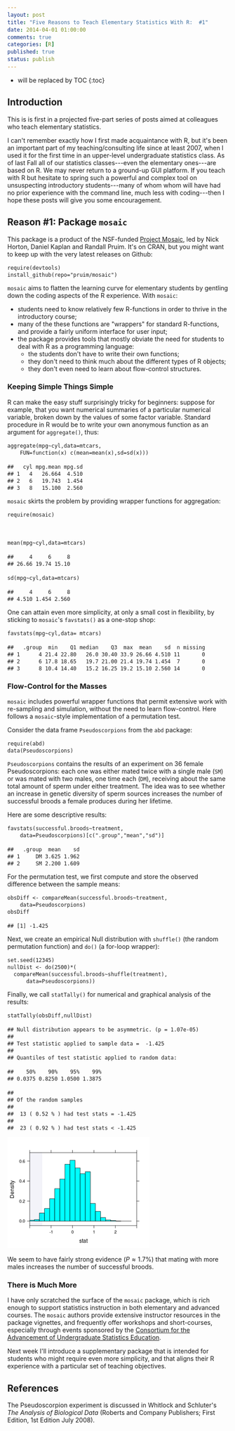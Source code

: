 ```yaml
---
layout: post
title: "Five Reasons to Teach Elementary Statistics With R:  #1"
date: 2014-04-01 01:00:00
comments: true
categories: [R]
published: true
status: publish
---
```

 
* will be replaced by TOC
{:toc}
 


 
## Introduction
 
This is is first in a projected five-part series of posts aimed at colleagues who teach elementary statistics.
 
I can't remember exactly how I first made acquaintance with R, but it's been an important part of my teaching/consulting life since at least 2007, when I used it for the first time in an upper-level undergraduate statistics class.  As of last Fall all of our statistics classes---even the elementary ones---are based on R.  We may never return to a ground-up GUI platform.  If you teach with R but hesitate to spring such a powerful and complex tool on unsuspecting introductory students---many of whom whom will have had no prior experience with the command line, much less with coding---then I hope these posts will give you some encouragement.
 
## Reason #1:  Package `mosaic`
 
This package is a product of the NSF-funded [Project Mosaic](http://mosaic-web.org/), led by Nick Horton, Daniel Kaplan and Randall Pruim.  It's on CRAN, but you might want to keep up with the very latest releases on Github:
 

    require(devtools)
    install_github(repo="pruim/mosaic")

 
`mosaic` aims to flatten the learning curve for elementary students by gentling down the coding aspects of the R experience.  With `mosaic`:
 
* students need to know relatively few R-functions in order to thrive in the introductory course;
* many of the these functions are "wrappers" for standard R-functions, and provide a fairly uniform interface for user input;
* the package provides tools that mostly obviate the need for students to deal with R as a programming language:
    * the students don't have to write their own functions;
    * they don't need to think much about the different types of R objects;
    * they don't even need to learn about flow-control structures.
 
### Keeping Simple Things Simple
 
R can make the easy stuff surprisingly tricky for beginners:  suppose for example, that you want numerical summaries of a particular numerical variable, broken down by the values of some factor variable.  Standard procedure in R would be to write your own anonymous function as an argument for `aggregate()`, thus:
 

    aggregate(mpg~cyl,data=mtcars,
        FUN=function(x) c(mean=mean(x),sd=sd(x)))

    ##   cyl mpg.mean mpg.sd
    ## 1   4   26.664  4.510
    ## 2   6   19.743  1.454
    ## 3   8   15.100  2.560

 
`mosaic` skirts the problem by providing wrapper functions for aggregation:
 

    require(mosaic)

 

    mean(mpg~cyl,data=mtcars)

    ##     4     6     8 
    ## 26.66 19.74 15.10

    sd(mpg~cyl,data=mtcars)

    ##     4     6     8 
    ## 4.510 1.454 2.560

 
One can attain even more simplicity, at only a small cost in flexibility, by sticking to `mosaic`'s `favstats()` as a one-stop shop:
 

    favstats(mpg~cyl,data= mtcars)

    ##   .group  min    Q1 median    Q3  max  mean    sd  n missing
    ## 1      4 21.4 22.80   26.0 30.40 33.9 26.66 4.510 11       0
    ## 2      6 17.8 18.65   19.7 21.00 21.4 19.74 1.454  7       0
    ## 3      8 10.4 14.40   15.2 16.25 19.2 15.10 2.560 14       0

 
### Flow-Control for the Masses
 
`mosaic` includes powerful wrapper functions that permit extensive work with re-sampling and simulation, without the need to learn flow-control.  Here follows a `mosaic`-style implementation of a permutation test.
 
Consider the data frame `Pseudoscorpions` from the `abd` package:
 

    require(abd)
    data(Pseudoscorpions)

 
`Pseudoscorpions` contains the results of an experiment on 36 female Pseudoscorpions:  each one was either mated twice with a single male (`SM`) or was mated with two males, one time each (`DM`), receiving about the same total amount of sperm under either treatment.  The idea was to see whether an increase in genetic diversity of sperm sources increases the number of successful broods a female produces during her lifetime.
 
Here are some descriptive results:
 

    favstats(successful.broods~treatment,
        data=Pseudoscorpions)[c(".group","mean","sd")]

    ##   .group  mean    sd
    ## 1     DM 3.625 1.962
    ## 2     SM 2.200 1.609

 
For the permutation test, we first compute and store the observed difference between the sample means:
 

    obsDiff <- compareMean(successful.broods~treatment,
        data=Pseudoscorpions)
    obsDiff

    ## [1] -1.425

 
Next, we create an empirical Null distribution with `shuffle()` (the random permutation function) and `do()` (a for-loop wrapper):
 

    set.seed(12345)
    nullDist <- do(2500)*(
      compareMean(successful.broods~shuffle(treatment),
          data=Pseudoscorpions))

 
Finally, we call `statTally()` for numerical and graphical analysis of the results:
 

    statTally(obsDiff,nullDist)

    ## Null distribution appears to be asymmetric. (p = 1.07e-05)
    ## 
    ## Test statistic applied to sample data =  -1.425
    ## 
    ## Quantiles of test statistic applied to random data:

    ##    50%    90%    95%    99% 
    ## 0.0375 0.8250 1.0500 1.3875

    ## 
    ## Of the random samples
    ## 
    ## 	13 ( 0.52 % ) had test stats = -1.425
    ## 
    ## 	23 ( 0.92 % ) had test stats < -1.425

![plot of chunk reason1hist](/images/figure/reason1hist.png) 

 
 
We seem to have fairly strong evidence ($P \approx 1.7\%$) that mating with more males increases the number of successful broods.
 
### There is Much More
 
I have only scratched the surface of the `mosaic` package, which is rich enough to support statistics instruction in both elementary and advanced courses.  The `mosaic` authors provide extensive instructor resources in the package vignettes, and frequently offer workshops and short-courses, especially through events sponsored by the [Consortium for the Advancement of Undergraduate Statistics Education](https://www.causeweb.org/).
 
Next week I'll introduce a supplementary package that is intended for students who might require even more simplicity, and that aligns their R experience with a particular set of teaching objectives.
 
## References
 
The Pseudoscorpion experiment is discussed in Whitlock and Schluter's *The Analysis of Biological Data* (Roberts and Company Publishers; First Edition, 1st Edition July 2008).
